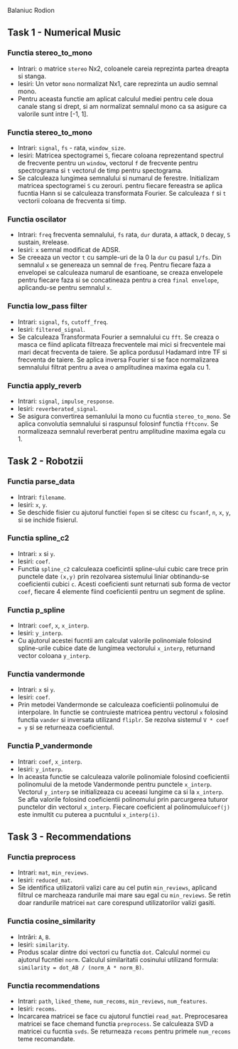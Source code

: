 Balaniuc Rodion

## Task 1 - Numerical Music

### Functia stereo_to_mono 
* Intrari: o matrice `stereo` Nx2, coloanele careia reprezinta partea dreapta si stanga.
* Iesiri: Un vetor `mono` normalizat Nx1, care reprezinta un audio semnal mono.
* Pentru aceasta functie am aplicat calculul mediei pentru cele doua canale stang si drept, si am normalizat semnalul mono ca sa asigure ca valorile sunt intre [-1, 1].

### Functia stereo_to_mono 
* Intrari: `signal`, `fs` - rata, `window_size`.
* Iesiri: Matricea spectogramei `S`, fiecare coloana reprezentand spectrul de frecvente pentru un `window`, vectorul `f` de frecvente pentru spectrograma si `t` vectorul de timp pentru spectograma.
* Se calculeaza lungimea semnalului si numarul de ferestre. Initializam matricea spectogramei `S` cu zerouri. pentru fiecare fereastra se aplica fucntia Hann si se calculeaza transformata Fourier. Se calculeaza `f` si `t` vectorii coloana de frecventa si timp.

### Functia oscilator 
* Intrari: `freq` frecventa semnalului, `fs` rata, `dur` durata, `A` attack, `D` decay, `S` sustain, `R`release.
* Iesiri: `x` semnal modificat de ADSR.
* Se creeaza un vector `t` cu sample-uri de la 0 la `dur` cu pasul `1/fs`. Din semnalul `x` se genereaza un semnal de `freq`. Pentru fiecare faza a envelopei se calculeaza numarul de esantioane, se creaza envelopele pentru fiecare faza si se concatineaza pentru a crea `final envelope`, aplicandu-se pentru semnalul `x`.

### Functia low_pass filter 
* Intrari: `signal`, `fs`, `cutoff_freq`.
* Iesiri: `filtered_signal`.
* Se calculeaza Transformata Fourier a semnalului cu `fft`. Se creaza o masca ce fiind aplicata filtreaza frecventele mai mici si frecventele mai mari decat frecventa de taiere. Se aplica pordusul Hadamard intre TF si frecventa de taiere. Se aplica inversa Fourier si se face normalizarea semnalului filtrat pentru a avea o amplitudinea maxima egala cu 1.

### Functia apply_reverb 
* Intrari: `signal`, `impulse_response`.
* Iesiri: `reverberated_signal`.
* Se asigura convertirea semanlului la mono cu fucntia `stereo_to_mono`. Se aplica convolutia semnalului si raspunsul folosinf functia `fftconv`. Se normalizeaza semnalul reverberat pentru amplitudine maxima egala cu 1.

## Task 2 - Robotzii 

### Functia parse_data 
* Intrari: `filename`.
* Iesiri: `x`, `y`.
* Se deschide fisier cu ajutorul functiei `fopen` si se citesc cu `fscanf`, `n`, `x`, `y`, si se inchide fisierul.

### Functia spline_c2 
* Intrari: `x` si `y`.
* Iesiri: `coef`.
* Functia `spline_c2` calculeaza coeficintii spline-ului cubic care trece prin punctele date `(x,y)` prin rezolvarea sistemului liniar obtinandu-se coeficientii cubici `c`. Acesti coeficienti sunt returnati sub forma de vector `coef`, fiecare 4 elemente fiind coeficientii pentru un segment de spline.

### Functia p_spline 
* Intrari: `coef`, `x`, `x_interp`.
* Iesiri: `y_interp`.
* Cu ajutorul acestei fucntii am calculat valorile polinomiale folosind spline-urile cubice date de lungimea vectorului `x_interp`, returnand vector coloana `y_interp`.

### Functia vandermonde 
* Intrari: `x` si `y`.
* Iesiri: `coef`.
* Prin metodei Vandermonde se calculeaza coeficientii polinomului de interpolare. In functie se contruieste matricea pentru vectorul `x` folosind functia `vander` si inversata utilizand `fliplr`. Se rezolva sistemul `V * coef = y` si se returneaza coeficientul.

### Functia P_vandermonde 
* Intrari: `coef`, `x_interp`.
* Iesiri: `y_interp`.
* In aceasta functie se calculeaza valorile polinomiale folosind coeficientii polinomului de la metode Vandermonde pentru punctele `x_interp`. Vectorul `y_interp` se initializeaza cu aceeasi lungime ca si la `x_interp`. Se afla valorile folosind coeficientii polinomului 
prin parcurgerea tuturor punctelor din vectorul `x_interp`. Fiecare coeficient al polinomului`coef(j)` este inmultit cu puterea a pucntului `x_interp(i)`.

## Task 3 - Recommendations

### Functia preprocess
* Intrari: `mat`, `min_reviews`.
* Iesiri: `reduced_mat`.
* Se identifica utilizatorii valizi care au cel putin `min_reviews`, aplicand filtrul ce marcheaza randurile mai mare sau egal cu `min_reviews`. Se retin doar randurile matricei `mat` care corespund utilizatorilor valizi gasiti.

### Functia cosine_similarity
* Intrări: `A`, `B`.
* Iesiri: `similarity`.
* Produs scalar dintre doi vectori cu functia `dot`. Calculul normei cu ajutorul fucntiei `norm`. Calculul similaritatii cosinului utilizand formula: `similarity = dot_AB / (norm_A * norm_B)`.

### Functia recommendations
* Intrari: `path`, `liked_theme`, `num_recoms`, `min_reviews`, `num_features`.
* Iesiri: `recoms`.
* Incarcarea matricei se face cu ajutorul functiei `read_mat`. Preprocesarea matricei se face chemand functia `preprocess`. Se calculeaza SVD a matricei cu fucntia `svds`. Se returneaza `recoms` pentru primele `num_recoms` teme recomandate.






